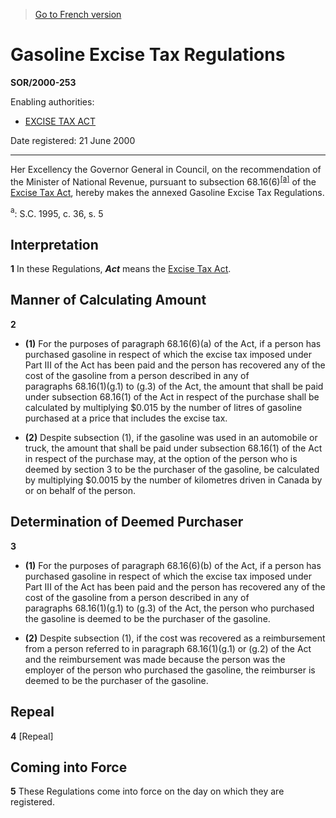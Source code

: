 > [Go to French version](/fr/Règlements/Décrets,%20ordonnances%20et%20règlements%20statutaires/2000/253.md)

# Gasoline Excise Tax Regulations

**SOR/2000-253**

Enabling authorities: 
- [EXCISE TAX ACT](/en/Acts/Revised%20Statutes%20of%20Canada/E/E-15.md)

Date registered: 21 June 2000

----------

Her Excellency the Governor General in Council, on the recommendation of the Minister of National Revenue, pursuant to subsection 68.16(6)<sup><a href='#fn_SOR-2000-253_e_hq_5550'>[a]</a></sup> of the [Excise Tax Act](/en/Acts/Revised%20Statutes%20of%20Canada/E/E-15.md), hereby makes the annexed Gasoline Excise Tax Regulations.

<a name='fn_SOR-2000-253_e_hq_5550'><sup>a</sup></a>: S.C. 1995, c. 36, s. 5<br />




## Interpretation


**1** In these Regulations, ***Act*** means the [Excise Tax Act](/en/Acts/Revised%20Statutes%20of%20Canada/E/E-15.md).




## Manner of Calculating Amount


**2** 

- **(1)** For the purposes of paragraph 68.16(6)(a) of the Act, if a person has purchased gasoline in respect of which the excise tax imposed under Part III of the Act has been paid and the person has recovered any of the cost of the gasoline from a person described in any of paragraphs 68.16(1)(g.1) to (g.3) of the Act, the amount that shall be paid under subsection 68.16(1) of the Act in respect of the purchase shall be calculated by multiplying $0.015 by the number of litres of gasoline purchased at a price that includes the excise tax.

- **(2)** Despite subsection (1), if the gasoline was used in an automobile or truck, the amount that shall be paid under subsection 68.16(1) of the Act in respect of the purchase may, at the option of the person who is deemed by section 3 to be the purchaser of the gasoline, be calculated by multiplying $0.0015 by the number of kilometres driven in Canada by or on behalf of the person.




## Determination of Deemed Purchaser


**3** 

- **(1)** For the purposes of paragraph 68.16(6)(b) of the Act, if a person has purchased gasoline in respect of which the excise tax imposed under Part III of the Act has been paid and the person has recovered any of the cost of the gasoline from a person described in any of paragraphs 68.16(1)(g.1) to (g.3) of the Act, the person who purchased the gasoline is deemed to be the purchaser of the gasoline.

- **(2)** Despite subsection (1), if the cost was recovered as a reimbursement from a person referred to in paragraph 68.16(1)(g.1) or (g.2) of the Act and the reimbursement was made because the person was the employer of the person who purchased the gasoline, the reimburser is deemed to be the purchaser of the gasoline.




## Repeal


**4** [Repeal]




## Coming into Force


**5** These Regulations come into force on the day on which they are registered.


